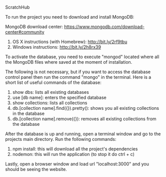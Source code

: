 ScratchHub

To run the project you need to download and install MongoDB:



MongoDB download center: https://www.mongodb.com/download-center#community

1. OS X instructions (with Homebrew): http://bit.ly/2rf9tbu  
2. Windows instructions: http://bit.ly/2h8rx39


To activate the database, you need to execute "mongod" located where all the MongoDB files where saved at the moment of installation.


The following is not necessary, but if you want to access the database control panel then run the command "mongo" in the terminal. Here is a short list of useful commands of the database:

1. show dbs: lists all existing databases
2. use [db name]: enters the specified database
3. show collections: lists all collections
4. db.[collection name].find({}).pretty(): shows you all existing collections in the database
5. db.[collection name].remove({}): removes all existing collections from the database


After the database is up and running, open a terminal window and go to the projects main directory. Run the following commands:

1. npm install: this will download all the project's dependencies
2. nodemon: this will run the application (to stop it do ctrl + c)

Lastly, open a browser window and load url "localhost:3000" and you should be seeing the website.
